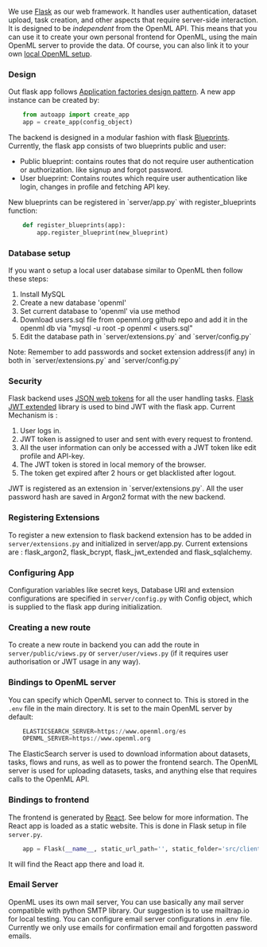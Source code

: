 We use [Flask](http://flask.pocoo.org/) as our web framework. It handles user
authentication, dataset upload, task creation, and other aspects that require
server-side interaction. It is designed to be _independent_ from the OpenML API.
This means that you can use it to create your own personal frontend for OpenML,
using the main OpenML server to provide the data. Of course, you can also link
it to your own [local OpenML setup](../backend/Local-Installation.md).

### Design
Out flask app follows [Application factories design pattern](https://flask.palletsprojects.com/en/1.1.x/patterns/appfactories/).
A new app instance can be created by:
``` python
    from autoapp import create_app
    app = create_app(config_object)
```

The backend is designed in a modular fashion with flask [Blueprints](https://flask.palletsprojects.com/en/1.0.x/blueprints/). Currently,
the flask app consists of two blueprints public and user:
<ul><li>Public blueprint: contains routes that do not require user authentication or authorization. like signup and forgot password.</li>
<li>User blueprint: Contains routes which require user authentication like login, changes in profile and fetching API key.</li></ul>

<p>New blueprints can be registered in `server/app.py` with register_blueprints function:</p>

``` python
    def register_blueprints(app):
        app.register_blueprint(new_blueprint)
```


### Database setup
If you want o setup a local user database similar to OpenML then follow these steps:
<ol>
<li>Install MySQL</li>
<li>Create a new database 'openml'</li>
<li>Set current database to 'openml' via use method</li>
<li>Download users.sql file from openml.org github repo and add it in the openml db via "mysql -u root -p openml < users.sql"</li>
<li>Edit the database path in `server/extensions.py` and `server/config.py`</li>
</ol>
Note: Remember to add passwords and socket extension address(if any) in both in `server/extensions.py` and `server/config.py` 


### Security
Flask backend uses [JSON web tokens](https://jwt.io/) for all the user handling tasks. [Flask JWT extended](https://flask-jwt-extended.readthedocs.io/en/stable/) library is used to bind JWT with the flask app.
Current Mechanism is :
<ol>
<li> User logs in.</li>
<li> JWT token is assigned to user and sent with every request to frontend.</li>
<li> All the user information can only be accessed with a JWT token like edit profile and API-key.</li>
<li> The JWT token is stored in local memory of the browser.</li>
<li> The token get expired after 2 hours or get blacklisted after logout.</li>
</ol>
<p>JWT is registered as an extension in `server/extensions.py`.
All the user password hash are saved in Argon2 format with the new backend.</p>

### Registering Extensions
To register a new extension to flask backend extension has to be added in `server/extensions.py` and initialized in server/app.py.
Current extensions are : flask_argon2, flask_bcrypt, flask_jwt_extended and flask_sqlalchemy.

### Configuring App
Configuration variables like secret keys, Database URI and extension configurations are specified in 
`server/config.py` with Config object, which is supplied to the flask app during initialization.

### Creating a new route
To create a new route in backend you can add the route in `server/public/views.py` or `server/user/views.py` (if it requires user authorisation or JWT usage in any way).  
 
### Bindings to OpenML server
You can specify which OpenML server to connect to.
This is stored in the `.env` file in the main directory. It is set to the main OpenML server by default:

``` python
    ELASTICSEARCH_SERVER=https://www.openml.org/es
    OPENML_SERVER=https://www.openml.org
```

The ElasticSearch server is used to download information about datasets, tasks, flows and runs, as well as to power the frontend search. The OpenML server is used for uploading datasets, tasks, and anything else that requires calls to the OpenML API.

### Bindings to frontend
The frontend is generated by [React](https://reactjs.org/). See below for more information. The React app is loaded as a static website. This is done in Flask setup in file `server.py`.

``` python
    app = Flask(__name__, static_url_path='', static_folder='src/client/app/build')
```

It will find the React app there and load it.

### Email Server
OpenML uses its own mail server, You can use basically any mail server compatible with python SMTP library. Our suggestion is to use mailtrap.io for local testing. You can configure email server configurations in .env file. Currently we only use emails for confirmation email and forgotten password emails.
